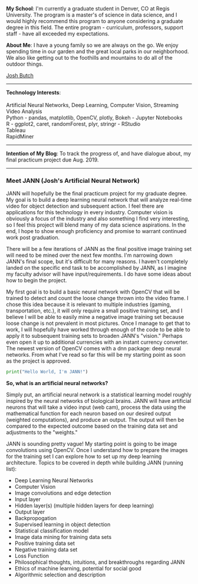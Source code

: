 <HEAD>  
<!-- Global site tag (gtag.js) - Google Analytics -->
<script async src="https://www.googletagmanager.com/gtag/js?id=UA-116290644-1"></script>
<script>
  window.dataLayer = window.dataLayer || [];
  function gtag(){dataLayer.push(arguments);}
  gtag('js', new Date());

  gtag('config', 'UA-116290644-1');
</script>
</HEAD>

<script type="text/javascript" src="https://platform.linkedin.com/badges/js/profile.js" async defer></script>

__My School__: I'm currently a graduate student in Denver, CO at Regis University. The program is a master's of science in data science, and I would highly recommend this program to anyone considering a graduate degree in this field. The entire program - curriculum, professors, support staff - have all exceeded my expectations. 

__About Me__: I have a young family so we are always on the go. We enjoy spending time in our garden and the great local parks in our neighborhood. We also like getting out to the foothills and mountains to do all of the outdoor things.

<div class="LI-profile-badge"  data-version="v1" data-size="medium" data-locale="en_US" data-type="horizontal" data-theme="dark" data-vanity="joshbutch"><a class="LI-simple-link" href='https://www.linkedin.com/in/joshbutch?trk=profile-badge'>Josh Butch</a></div>

***
__Technology Interests__: <br><br>Artificial Neural Networks, Deep Learning, Computer Vision, Streaming Video Analysis<br>
                          Python - pandas, matplotlib, OpenCV, plotly, Bokeh - Jupyter Notebooks<br>
                          R - ggplot2, caret, randomForest, plyr, stringr - RStudio<br>
                          Tableau<br>
                          RapidMiner<br>
                           
***
__Intention of My Blog__: To track the progress of, and have dialogue about, my final practicum project due Aug. 2019.

***
### Meet JANN (Josh's Artificial Neural Network)

JANN will hopefully be the final practicum project for my graduate degree.  My goal is to build a deep learning neural network that will analyze real-time video for object detection and subsequent action.  I feel there are applications for this technology in every industry.  Computer vision is obviously a focus of the industry and also something I find very interesting, so I feel this project will blend many of my data science aspirations.  In the end, I hope to show enough proficiency and promise to warrant continued work post graduation.

There will be a few iterations of JANN as the final positive image training set will need to be mined over the next few months.  I'm narrowing down JANN's final scope, but it's difficult for many reasons.  I haven't completely landed on the specific end task to be accomplished by JANN, as I imagine my faculty advisor will have input/requirements.  I do have some ideas about how to begin the project.

My first goal is to build a basic neural network with OpenCV that will be trained to detect and count the loose change thrown into the video frame.  I chose this idea because it is relevant to multiple industries (gaming, transportation, etc.), it will only require a small positive training set, and I believe I will be able to easily mine a negative image training set because loose change is not prevalent in most pictures.  Once I manage to get that to work, I will hopefully have worked through enough of the code to be able to apply it to subsequent training sets to broaden JANN's "vision." Perhaps even open it up to additional currencies with an instant currency converter.  The newest version of OpenCV comes with a dnn package: deep neural networks.  From what I've read so far this will be my starting point as soon as the project is approved.

```python
print("Hello World, I'm JANN!")
```

__So, what is an artificial neural networks?__

Simply put, an artificial neural network is a statistical learning model roughly inspired by the neural networks of biological brains.  JANN will have artificial neurons that will take a video input (web cam), process the data using the mathematical function for each neuron based on our desired output (weighted computations), and produce an output.  The output will then be compared to the expected outcome based on the training data set and adjustments to the "weights."

JANN is sounding pretty vague! My starting point is going to be image convolutions using OpenCV.  Once I understand how to prepare the images for the training set I can explore how to set up my deep learning architecture.  Topics to be covered in depth while building JANN (running list):

* Deep Learning Neural Networks
* Computer Vision
* Image convolutions and edge detection
* Input layer
* Hidden layer(s) (multiple hidden layers for deep learning)
* Output layer
* Backpropogation
* Supervised learning in object detection
* Statistical classification model
* Image data mining for training data sets
* Positive training data set
* Negative training data set
* Loss Function
* Philosophical thoughts, intuitions, and breakthroughs regarding JANN
* Ethics of machine learning, potential for social good
* Algorithmic selection and description


